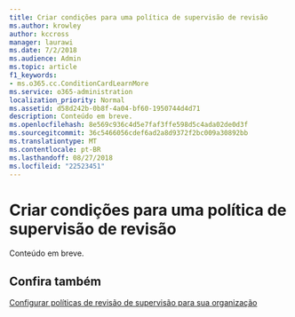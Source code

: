 ```yaml
---
title: Criar condições para uma política de supervisão de revisão
ms.author: krowley
author: kccross
manager: laurawi
ms.date: 7/2/2018
ms.audience: Admin
ms.topic: article
f1_keywords:
- ms.o365.cc.ConditionCardLearnMore
ms.service: o365-administration
localization_priority: Normal
ms.assetid: d58d242b-0b8f-4a04-bf60-1950744d4d71
description: Conteúdo em breve.
ms.openlocfilehash: 8e569c936c4d5e7faf3ffe598d5c4ada02de0d3f
ms.sourcegitcommit: 36c5466056cdef6ad2a8d9372f2bc009a30892bb
ms.translationtype: MT
ms.contentlocale: pt-BR
ms.lasthandoff: 08/27/2018
ms.locfileid: "22523451"
---
```

# <a name="create-conditions-for-a-supervisory-review-policy"></a>Criar condições para uma política de supervisão de revisão

Conteúdo em breve.
  
## <a name="see-also"></a>Confira também

[Configurar políticas de revisão de supervisão para sua organização](configure-supervision-policies.md)

